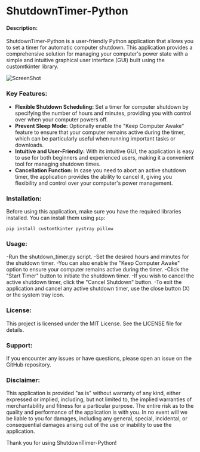 # ShutdownTimer-Python
#### Description:
ShutdownTimer-Python is a user-friendly Python application that allows you to set a timer for automatic computer shutdown. This application provides a comprehensive solution for managing your computer's power state with a simple and intuitive graphical user interface (GUI) built using the customtkinter library.

![ScreenShot](https://github.com/cemozay/ShutdownTimer-Python/assets/78884331/0bd736ec-700a-494e-84d9-d44655b49194)

### Key Features:

- **Flexible Shutdown Scheduling:** Set a timer for computer shutdown by specifying the number of hours and minutes, providing you with control over when your computer powers off.
- **Prevent Sleep Mode:** Optionally enable the "Keep Computer Awake" feature to ensure that your computer remains active during the timer, which can be particularly useful when running important tasks or downloads.
- **Intuitive and User-Friendly:** With its intuitive GUI, the application is easy to use for both beginners and experienced users, making it a convenient tool for managing shutdown times.
- **Cancellation Function:** In case you need to abort an active shutdown timer, the application provides the ability to cancel it, giving you flexibility and control over your computer's power management.

### Installation:

Before using this application, make sure you have the required libraries installed. You can install them using `pip`:

```
pip install customtkinter pystray pillow
```

### Usage:

-Run the shutdown_timer.py script.
-Set the desired hours and minutes for the shutdown timer.
-You can also enable the "Keep Computer Awake" option to ensure your computer remains active during the timer.
-Click the "Start Timer" button to initiate the shutdown timer.
-If you wish to cancel the active shutdown timer, click the "Cancel Shutdown" button.
-To exit the application and cancel any active shutdown timer, use the close button (X) or the system tray icon.

### License:
This project is licensed under the MIT License. See the LICENSE file for details.

### Support:
If you encounter any issues or have questions, please open an issue on the GitHub repository.

### Disclaimer:
This application is provided "as is" without warranty of any kind, either expressed or implied, including, but not limited to, the implied warranties of merchantability and fitness for a particular purpose. The entire risk as to the quality and performance of the application is with you. In no event will we be liable to you for damages, including any general, special, incidental, or consequential damages arising out of the use or inability to use the application.


Thank you for using ShutdownTimer-Python!
